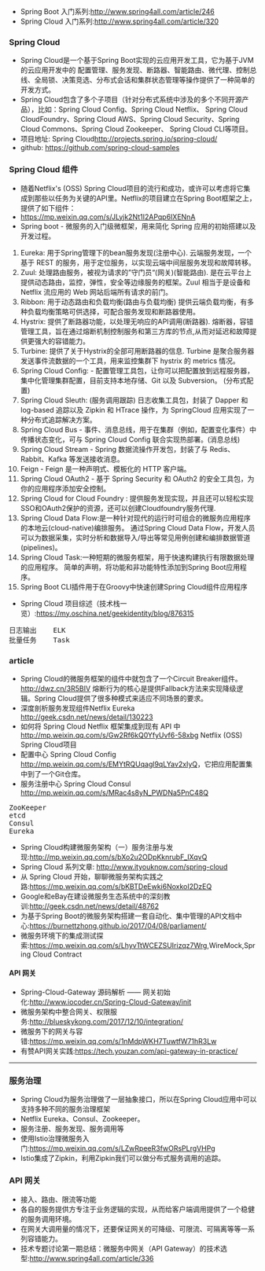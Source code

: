 
+ Spring Boot 入门系列:<http://www.spring4all.com/article/246>
+ Spring Cloud 入门系列:<http://www.spring4all.com/article/320>

### Spring Cloud
+  Spring Cloud是一个基于Spring Boot实现的云应用开发工具，它为基于JVM的云应用开发中的
   配置管理、服务发现、断路器、智能路由、微代理、控制总线、全局锁、决策竞选、分布式会话和集群状态管理等操作提供了一种简单的开发方式。
+ Spring Cloud包含了多个子项目（针对分布式系统中涉及的多个不同开源产品），比如：Spring Cloud Config、Spring Cloud Netflix、
Spring Cloud CloudFoundry、Spring Cloud AWS、Spring Cloud Security、Spring Cloud Commons、Spring Cloud Zookeeper、
Spring Cloud CLI等项目。
+ 项目地址: Spring Cloud<http://projects.spring.io/spring-cloud/>
+ github: <https://github.com/spring-cloud-samples>

### Spring Cloud 组件
+ 随着Netflix's (OSS) Spring Cloud项目的流行和成功，或许可以考虑将它集成到那些以任务为关键的API里。Netflix的项目建立在Spring Boot框架之上，提供了如下组件：
+ <https://mp.weixin.qq.com/s/JLyjk2Nt1I2APqp6IXENnA>
+ Spring boot - 微服务的入门级微框架，用来简化 Spring 应用的初始搭建以及开发过程。
1. Eureka: 用于Spring管理下的bean服务发现(注册中心).
云端服务发现，一个基于 REST 的服务，用于定位服务，以实现云端中间层服务发现和故障转移。
2. Zuul: 处理路由服务，被视为请求的”守门员“(网关)(智能路由).
是在云平台上提供动态路由，监控，弹性，安全等边缘服务的框架。Zuul 相当于是设备和 Netflix 流应用的 Web 网站后端所有请求的前门。
3. Ribbon: 用于动态路由和负载均衡(路由与负载均衡)
提供云端负载均衡，有多种负载均衡策略可供选择，可配合服务发现和断路器使用。
4. Hystrix: 提供了断路器功能，以处理无响应的API调用(断路器).
熔断器，容错管理工具，旨在通过熔断机制控制服务和第三方库的节点,从而对延迟和故障提供更强大的容错能力。
5. Turbine: 提供了关于Hystrix的全部可用断路器的信息.
Turbine 是聚合服务器发送事件流数据的一个工具，用来监控集群下 hystrix 的 metrics 情况。
6. Spring Cloud Config: - 配置管理工具包，让你可以把配置放到远程服务器，集中化管理集群配置，目前支持本地存储、Git 以及 Subversion。 (分布式配置)
7. Spring Cloud Sleuth: (服务调用跟踪)
日志收集工具包，封装了 Dapper 和 log-based 追踪以及 Zipkin 和 HTrace 操作，为 SpringCloud 应用实现了一种分布式追踪解决方案。
8. Spring Cloud Bus - 事件、消息总线，用于在集群（例如，配置变化事件）中传播状态变化，可与 Spring Cloud Config 联合实现热部署。(消息总线)
9. Spring Cloud Stream - Spring 数据流操作开发包，封装了与 Redis、Rabbit、Kafka 等发送接收消息。
10. Feign - Feign 是一种声明式、模板化的 HTTP 客户端。
11. Spring Cloud OAuth2 - 基于 Spring Security 和 OAuth2 的安全工具包，为你的应用程序添加安全控制。
12. Spring Cloud for Cloud Foundry : 提供服务发现实现，并且还可以轻松实现SSO和OAuth2保护的资源，还可以创建Cloudfoundry服务代理.
13. Spring Cloud Data Flow:是一种针对现代的运行时可组合的微服务应用程序的本地云(cloud-native)编排服务。 通过Spring Cloud Data Flow，开发人员可以为数据采集，实时分析和数据导入/导出等常见用例创建和编排数据管道(pipelines)。
14. Spring Cloud Task:一种短期的微服务框架，用于快速构建执行有限数据处理的应用程序。 简单的声明，将功能和非功能特性添加到Spring Boot应用程序。
15. Spring Boot CLI插件用于在Groovy中快速创建Spring Cloud组件应用程序

+ Spring Cloud 项目综述（技术栈一览）:<https://my.oschina.net/geekidentity/blog/876315>


<pre>
日志输出	ELK
批量任务	Task
</pre>


### article
+ Spring Cloud的微服务框架的组件中就包含了一个Circuit Breaker组件。
<http://dwz.cn/3R5BIV>
熔断行为的核心是提供Fallback方法来实现降级逻辑。Spring Cloud提供了很多种模式来适应不同场景的要求。
+ 深度剖析服务发现组件Netflix Eureka
<http://geek.csdn.net/news/detail/130223>
+ 如何将 Spring Cloud Netflix 框架集成到现有 API 中
<http://mp.weixin.qq.com/s/Gw2Rf6kQ0YfyUvf6-58xbg>
Netflix (OSS) Spring Cloud项目
+ 配置中心
Spring Cloud Config
<http://mp.weixin.qq.com/s/EMYtRQUqagl9qLYav2xIyQ>，它把应用配置集中到了一个Git仓库。
+ 服务注册中心
Spring Cloud Consul
<http://mp.weixin.qq.com/s/MRac4s8yN_PWDNa5PnC48Q>
<pre>
ZooKeeper
etcd
Consul
Eureka
</pre>




+ Spring Cloud构建微服务架构（一）服务注册与发现:<http://mp.weixin.qq.com/s/bXo2u2ODpKknrubF_IXqvQ>
+ Spring Cloud 系列文章: <http://www.ityouknow.com/spring-cloud>
+ 从 Spring Cloud 开始，聊聊微服务架构实践之路:<https://mp.weixin.qq.com/s/bKBTDeEwki6NoxkoI2DzEQ>
+ Google和eBay在建设微服务生态系统中的深刻教训:<http://geek.csdn.net/news/detail/48762>
+ 为基于Spring Boot的微服务架构搭建一套自动化、集中管理的API文档中心:<https://burnettzhong.github.io/2017/04/08/parliament/>
+ 微服务环境下的集成测试探索:<https://mp.weixin.qq.com/s/LhyvTtWCEZSUIrizqz7Wrg>,WireMock,Spring Cloud Contract

#### API 网关
+ Spring-Cloud-Gateway 源码解析 —— 网关初始化:<http://www.iocoder.cn/Spring-Cloud-Gateway/init>
+ 微服务架构中整合网关、权限服务:<http://blueskykong.com/2017/12/10/integration/>
+ 微服务下的网关与容错:<https://mp.weixin.qq.com/s/1nMdpWKH7TuwtfW71hR3Lw>
+ 有赞API网关实践:<https://tech.youzan.com/api-gateway-in-practice/>


---

### 服务治理
+ Spring Cloud为服务治理做了一层抽象接口，所以在Spring Cloud应用中可以支持多种不同的服务治理框架
+ Netflix Eureka、Consul、Zookeeper。
+ 服务注册、服务发现、服务调用等
+ 使用Istio治理微服务入门:<https://mp.weixin.qq.com/s/LZwRpeeR3fwORsPLrgVHPg>
+ Istio集成了Zipkin，利用Zipkin我们可以做分布式服务调用的追踪。



### API 网关
+ 接入、路由、限流等功能
+ 各自的服务提供方专注于业务逻辑的实现，从而给客户端调用提供了一个稳健的服务调用环境。
+ 在网关大调用量的情况下，还要保证网关的可降级、可限流、可隔离等等一系列容错能力。
+ 技术专题讨论第一期总结：微服务中网关（API Gateway）的技术选型:<http://www.spring4all.com/article/336>



